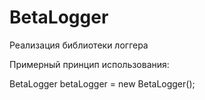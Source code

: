 # BetaLogger
Реализация библиотеки логгера

Примерный принцип использования: 

BetaLogger betaLogger = new BetaLogger();

